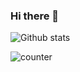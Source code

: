 ### Hi there 👋
![Github stats](https://github-readme-stats.vercel.app/api?username=aman30865)

![counter](https://aman30865.m.pipedream.net)
<!--
**aman30865/aman30865** is a ✨ _special_ ✨ repository because its `README.md` (this file) appears on your GitHub profile.

Here are some ideas to get you started:

- 🔭 I’m currently working on ...
- 🌱 I’m currently learning ...
- 👯 I’m looking to collaborate on ...
- 🤔 I’m looking for help with ...
- 💬 Ask me about ...
- 📫 How to reach me: ...
- 😄 Pronouns: ...
- ⚡ Fun fact: ...
-->
